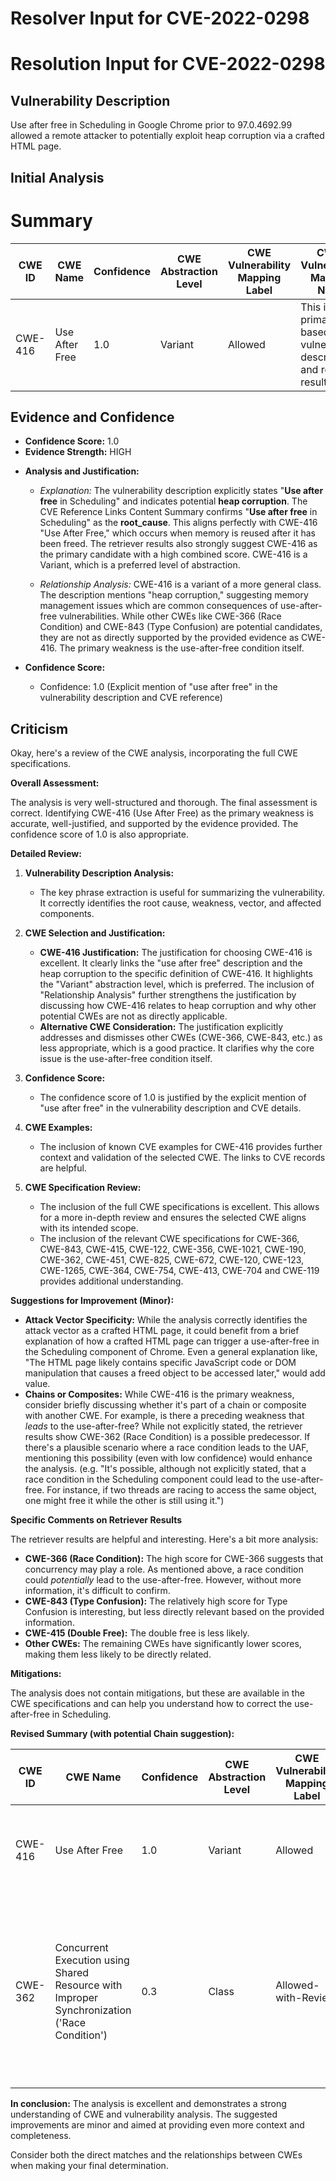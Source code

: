 # Resolver Input for CVE-2022-0298

# Resolution Input for CVE-2022-0298

## Vulnerability Description
Use after free in Scheduling in Google Chrome prior to 97.0.4692.99 allowed a remote attacker to potentially exploit heap corruption via a crafted HTML page.

## Initial Analysis
# Summary
| CWE ID | CWE Name | Confidence | CWE Abstraction Level | CWE Vulnerability Mapping Label | CWE-Vulnerability Mapping Notes |
|---|---|---|---|---|---|
| CWE-416 | Use After Free | 1.0 | Variant | Allowed | This is the primary CWE based on the vulnerability description and retriever results. |

## Evidence and Confidence

*   **Confidence Score:** 1.0
*   **Evidence Strength:** HIGH

- **Analysis and Justification:**  
  - *Explanation:* The vulnerability description explicitly states "**Use after free** in Scheduling" and indicates potential **heap corruption**. The CVE Reference Links Content Summary confirms "**Use after free** in Scheduling" as the **root_cause**. This aligns perfectly with CWE-416 "Use After Free," which occurs when memory is reused after it has been freed. The retriever results also strongly suggest CWE-416 as the primary candidate with a high combined score. CWE-416 is a Variant, which is a preferred level of abstraction.
  
  - *Relationship Analysis:* CWE-416 is a variant of a more general class. The description mentions "heap corruption," suggesting memory management issues which are common consequences of use-after-free vulnerabilities. While other CWEs like CWE-366 (Race Condition) and CWE-843 (Type Confusion) are potential candidates, they are not as directly supported by the provided evidence as CWE-416. The primary weakness is the use-after-free condition itself.

- **Confidence Score:**  
  - Confidence: 1.0 (Explicit mention of "use after free" in the vulnerability description and CVE reference)

## Criticism
Okay, here's a review of the CWE analysis, incorporating the full CWE specifications.

**Overall Assessment:**

The analysis is very well-structured and thorough. The final assessment is correct. Identifying CWE-416 (Use After Free) as the primary weakness is accurate, well-justified, and supported by the evidence provided. The confidence score of 1.0 is also appropriate.

**Detailed Review:**

1.  **Vulnerability Description Analysis:**
    *   The key phrase extraction is useful for summarizing the vulnerability. It correctly identifies the root cause, weakness, vector, and affected components.

2.  **CWE Selection and Justification:**

    *   **CWE-416 Justification:**  The justification for choosing CWE-416 is excellent.  It clearly links the "use after free" description and the heap corruption to the specific definition of CWE-416. It highlights the "Variant" abstraction level, which is preferred. The inclusion of "Relationship Analysis" further strengthens the justification by discussing how CWE-416 relates to heap corruption and why other potential CWEs are not as directly applicable.
    *   **Alternative CWE Consideration:** The justification explicitly addresses and dismisses other CWEs (CWE-366, CWE-843, etc.) as less appropriate, which is a good practice. It clarifies why the core issue is the use-after-free condition itself.

3.  **Confidence Score:**

    *   The confidence score of 1.0 is justified by the explicit mention of "use after free" in the vulnerability description and CVE details.

4.  **CWE Examples:**

    *   The inclusion of known CVE examples for CWE-416 provides further context and validation of the selected CWE. The links to CVE records are helpful.

5.  **CWE Specification Review:**

    *   The inclusion of the full CWE specifications is excellent. This allows for a more in-depth review and ensures the selected CWE aligns with its intended scope.
    *   The inclusion of the relevant CWE specifications for CWE-366, CWE-843, CWE-415, CWE-122, CWE-356, CWE-1021, CWE-190, CWE-362, CWE-451, CWE-825, CWE-672, CWE-120, CWE-123, CWE-1265, CWE-364, CWE-754, CWE-413, CWE-704 and CWE-119 provides additional understanding.

**Suggestions for Improvement (Minor):**

*   **Attack Vector Specificity:** While the analysis correctly identifies the attack vector as a crafted HTML page, it could benefit from a brief explanation of how a crafted HTML page can trigger a use-after-free in the Scheduling component of Chrome.  Even a general explanation like, "The HTML page likely contains specific JavaScript code or DOM manipulation that causes a freed object to be accessed later," would add value.
*   **Chains or Composites:** While CWE-416 is the primary weakness, consider briefly discussing whether it's part of a chain or composite with another CWE. For example, is there a preceding weakness that *leads* to the use-after-free?  While not explicitly stated, the retriever results show CWE-362 (Race Condition) is a possible predecessor. If there's a plausible scenario where a race condition leads to the UAF, mentioning this possibility (even with low confidence) would enhance the analysis. (e.g.  "It's possible, although not explicitly stated, that a race condition in the Scheduling component could lead to the use-after-free.  For instance, if two threads are racing to access the same object, one might free it while the other is still using it.")

**Specific Comments on Retriever Results**

The retriever results are helpful and interesting. Here's a bit more analysis:

*   **CWE-366 (Race Condition):** The high score for CWE-366 suggests that concurrency may play a role. As mentioned above, a race condition could *potentially* lead to the use-after-free. However, without more information, it's difficult to confirm.
*   **CWE-843 (Type Confusion):** The relatively high score for Type Confusion is interesting, but less directly relevant based on the provided information.
*   **CWE-415 (Double Free):** The double free is less likely.
*   **Other CWEs:** The remaining CWEs have significantly lower scores, making them less likely to be directly related.

**Mitigations:**

The analysis does not contain mitigations, but these are available in the CWE specifications and can help you understand how to correct the use-after-free in Scheduling.

**Revised Summary (with potential Chain suggestion):**

| CWE ID | CWE Name | Confidence | CWE Abstraction Level | CWE Vulnerability Mapping Label | CWE-Vulnerability Mapping Notes |
|---|---|---|---|---|---|
| CWE-416 | Use After Free | 1.0 | Variant | Allowed | This is the primary CWE based on the vulnerability description and retriever results. |
| CWE-362 | Concurrent Execution using Shared Resource with Improper Synchronization ('Race Condition') | 0.3 | Class | Allowed-with-Review | A race condition might *potentially* lead to the use-after-free in the Scheduling component, although further investigation would be needed to confirm. |

**In conclusion:** The analysis is excellent and demonstrates a strong understanding of CWE and vulnerability analysis. The suggested improvements are minor and aimed at providing even more context and completeness.

Consider both the direct matches and the relationships between CWEs
when making your final determination.
        